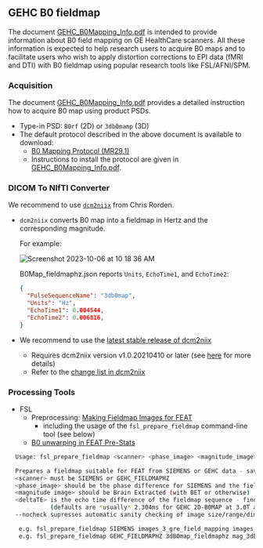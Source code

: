 ## GEHC B0 fieldmap

The document [GEHC_B0Mapping_Info.pdf](https://raw.githubusercontent.com/mr-jaemin/ge-mri/main/doc/GEHC_B0Mapping_Info.pdf) is intended to provide information about B0 field mapping on GE HealthCare scanners. All these information is expected to help research users to acquire B0 maps and to facilitate users who wish to apply distortion corrections to EPI data (fMRI and DTI) with B0 fieldmap using popular research tools like FSL/AFNI/SPM.

### Acquisition
The document [GEHC_B0Mapping_Info.pdf](https://raw.githubusercontent.com/mr-jaemin/ge-mri/main/doc/GEHC_B0Mapping_Info.pdf) provides a detailed instruction how to acquire B0 map using product PSDs.
- Type-in PSD: `B0rf` (2D) or `3db0mamp` (3D)
- The default protocol described in the above document is available to download:
  - [B0 Mapping Protocol (MR29.1)](https://raw.githubusercontent.com/mr-jaemin/ge-mri/main/doc/B0_Mapping_PSDs_MR29.1_Protocols_v1.2.tar.gz)
  - Instructions to install the protocol are given in [GEHC_B0Mapping_Info.pdf](https://raw.githubusercontent.com/mr-jaemin/ge-mri/main/doc/GEHC_B0Mapping_Info.pdf).

### DICOM To NIfTI Converter
We recommend to use [`dcm2niix`](https://github.com/rordenlab/dcm2niix) from Chris Rorden.
- `dcm2niix` converts B0 map into a fieldmap in Hertz and the corresponding magnitude.

  For example:
  
  ![Screenshot 2023-10-06 at 10 18 36 AM](https://github.com/mr-jaemin/ge-mri/assets/72111485/66e83248-b551-49a3-9f3d-0bd901262484)

  B0Map_fieldmaphz.json reports `Units`, `EchoTime1`, and `EchoTime2`: 
    ```json
    {
      "PulseSequenceName": "3db0map",
      "Units": "Hz",
      "EchoTime1": 0.004544,
      "EchoTime2": 0.006816,
    }
    ```
- We recommend to use the [latest stable release of dcm2niix](https://github.com/rordenlab/dcm2niix/releases)
  - Requires dcm2niix version v1.0.20210410 or later (see [here](https://github.com/rordenlab/dcm2niix/issues/501) for more details)
  - Refer to the [change list in dcm2niix](https://github.com/mr-jaemin/ge-mri/tree/main/dcm2niix)


### Processing Tools
- FSL
  - Preprocessing: [Making Fieldmap Images for FEAT](https://fsl.fmrib.ox.ac.uk/fsl/fslwiki/FUGUE/Guide#SIEMENS_and_GEHC_data)
    - including the usage of the `fsl_prepare_fieldmap` command-line tool (see below)
  - [B0 unwarping in FEAT Pre-Stats](https://fsl.fmrib.ox.ac.uk/fsl/fslwiki/FEAT/UserGuide#Pre-Stats)
```sh
  Usage: fsl_prepare_fieldmap <scanner> <phase_image> <magnitude_image> <out_image> <deltaTE (in ms)> [--nocheck]

  Prepares a fieldmap suitable for FEAT from SIEMENS or GEHC data - saves output in rad/s format
  <scanner> must be SIEMENS or GEHC_FIELDMAPHZ
  <phase_image> should be the phase difference for SIEMENS and the fieldmap in HERTZ for GEHC_FIELDMAPHZ
  <magnitude image> should be Brain Extracted (with BET or otherwise)
  <deltaTE> is the echo time difference of the fieldmap sequence - find this out form the operator (defaults are *usually* 2.46ms on SIEMENS)
            (defaults are *usually* 2.304ms for GEHC 2D-B0MAP at 3.0T and 2.272 ms GEHC 3D B0MAP at 3.0T)
  --nocheck supresses automatic sanity checking of image size/range/dimensions

   e.g. fsl_prepare_fieldmap SIEMENS images_3_gre_field_mapping images_4_gre_field_mapping fmap_rads 2.65
   e.g. fsl_prepare_fieldmap GEHC_FIELDMAPHZ 3dB0map_fieldmaphz mag_3dB0map fmap_rads 2.272
```
